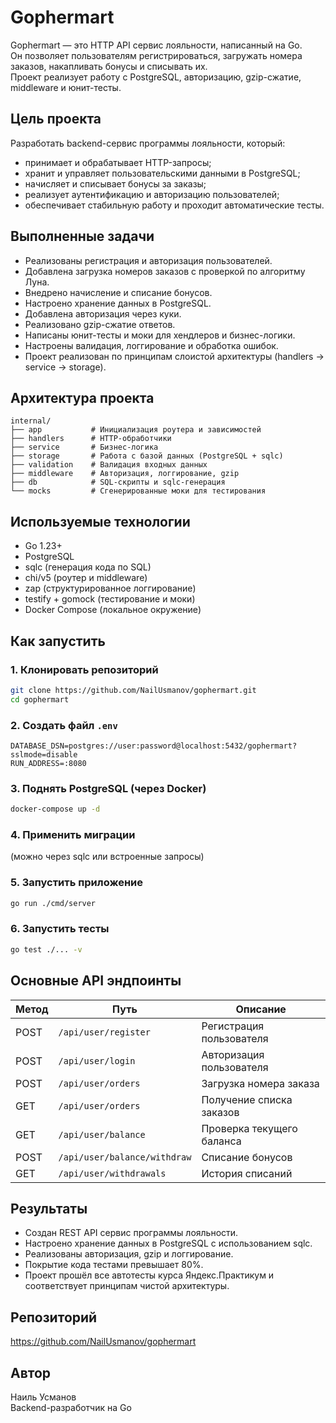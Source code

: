# Gophermart

Gophermart — это HTTP API сервис лояльности, написанный на Go.  
Он позволяет пользователям регистрироваться, загружать номера заказов, накапливать бонусы и списывать их.  
Проект реализует работу с PostgreSQL, авторизацию, gzip-сжатие, middleware и юнит-тесты.

## Цель проекта

Разработать backend-сервис программы лояльности, который:
- принимает и обрабатывает HTTP-запросы;
- хранит и управляет пользовательскими данными в PostgreSQL;
- начисляет и списывает бонусы за заказы;
- реализует аутентификацию и авторизацию пользователей;
- обеспечивает стабильную работу и проходит автоматические тесты.

## Выполненные задачи

- Реализованы регистрация и авторизация пользователей.  
- Добавлена загрузка номеров заказов с проверкой по алгоритму Луна.  
- Внедрено начисление и списание бонусов.  
- Настроено хранение данных в PostgreSQL.  
- Добавлена авторизация через куки.  
- Реализовано gzip-сжатие ответов.  
- Написаны юнит-тесты и моки для хендлеров и бизнес-логики.  
- Настроены валидация, логгирование и обработка ошибок.  
- Проект реализован по принципам слоистой архитектуры (handlers → service → storage).

## Архитектура проекта

```
internal/
├── app           # Инициализация роутера и зависимостей
├── handlers      # HTTP-обработчики
├── service       # Бизнес-логика
├── storage       # Работа с базой данных (PostgreSQL + sqlc)
├── validation    # Валидация входных данных
├── middleware    # Авторизация, логгирование, gzip
├── db            # SQL-скрипты и sqlc-генерация
└── mocks         # Сгенерированные моки для тестирования
```

## Используемые технологии

- Go 1.23+  
- PostgreSQL  
- sqlc (генерация кода по SQL)  
- chi/v5 (роутер и middleware)  
- zap (структурированное логгирование)  
- testify + gomock (тестирование и моки)  
- Docker Compose (локальное окружение)

## Как запустить

### 1. Клонировать репозиторий
```bash
git clone https://github.com/NailUsmanov/gophermart.git
cd gophermart
```

### 2. Создать файл `.env`
```env
DATABASE_DSN=postgres://user:password@localhost:5432/gophermart?sslmode=disable
RUN_ADDRESS=:8080
```

### 3. Поднять PostgreSQL (через Docker)
```bash
docker-compose up -d
```

### 4. Применить миграции
(можно через sqlc или встроенные запросы)

### 5. Запустить приложение
```bash
go run ./cmd/server
```

### 6. Запустить тесты
```bash
go test ./... -v
```

## Основные API эндпоинты

| Метод | Путь | Описание |
|--------|------|-----------|
| POST | `/api/user/register` | Регистрация пользователя |
| POST | `/api/user/login` | Авторизация пользователя |
| POST | `/api/user/orders` | Загрузка номера заказа |
| GET  | `/api/user/orders` | Получение списка заказов |
| GET  | `/api/user/balance` | Проверка текущего баланса |
| POST | `/api/user/balance/withdraw` | Списание бонусов |
| GET  | `/api/user/withdrawals` | История списаний |

## Результаты

- Создан REST API сервис программы лояльности.  
- Настроено хранение данных в PostgreSQL с использованием sqlc.  
- Реализованы авторизация, gzip и логгирование.  
- Покрытие кода тестами превышает 80%.  
- Проект прошёл все автотесты курса Яндекс.Практикум и соответствует принципам чистой архитектуры.

## Репозиторий

https://github.com/NailUsmanov/gophermart

## Автор

Наиль Усманов  
Backend-разработчик на Go

